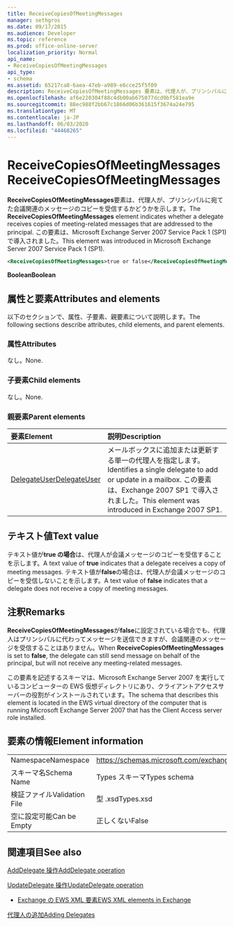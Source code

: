 ```yaml
---
title: ReceiveCopiesOfMeetingMessages
manager: sethgros
ms.date: 09/17/2015
ms.audience: Developer
ms.topic: reference
ms.prod: office-online-server
localization_priority: Normal
api_name:
- ReceiveCopiesOfMeetingMessages
api_type:
- schema
ms.assetid: 65217ca8-6aea-47eb-a989-e6cce25f5f09
description: ReceiveCopiesOfMeetingMessages 要素は、代理人が、プリンシパルに宛てた会議関連のメッセージのコピーを受信するかどうかを示します。 この要素は、Microsoft Exchange Server 2007 Service Pack 1 (SP1) で導入されました。
ms.openlocfilehash: af6e220304f88c4db00ab675077dcd9bf581ea9e
ms.sourcegitcommit: 88ec988f2bb67c1866d06b361615f3674a24e795
ms.translationtype: MT
ms.contentlocale: ja-JP
ms.lasthandoff: 06/03/2020
ms.locfileid: "44468265"
---
```

# <a name="receivecopiesofmeetingmessages"></a><span data-ttu-id="83379-104">ReceiveCopiesOfMeetingMessages</span><span class="sxs-lookup"><span data-stu-id="83379-104">ReceiveCopiesOfMeetingMessages</span></span>

<span data-ttu-id="83379-105">**ReceiveCopiesOfMeetingMessages**要素は、代理人が、プリンシパルに宛てた会議関連のメッセージのコピーを受信するかどうかを示します。</span><span class="sxs-lookup"><span data-stu-id="83379-105">The **ReceiveCopiesOfMeetingMessages** element indicates whether a delegate receives copies of meeting-related messages that are addressed to the principal.</span></span> <span data-ttu-id="83379-106">この要素は、Microsoft Exchange Server 2007 Service Pack 1 (SP1) で導入されました。</span><span class="sxs-lookup"><span data-stu-id="83379-106">This element was introduced in Microsoft Exchange Server 2007 Service Pack 1 (SP1).</span></span> 
  
```xml
<ReceiveCopiesOfMeetingMessages>true or false</ReceiveCopiesOfMeetingMessages>
```

 <span data-ttu-id="83379-107">**Boolean**</span><span class="sxs-lookup"><span data-stu-id="83379-107">**Boolean**</span></span>
## <a name="attributes-and-elements"></a><span data-ttu-id="83379-108">属性と要素</span><span class="sxs-lookup"><span data-stu-id="83379-108">Attributes and elements</span></span>

<span data-ttu-id="83379-109">以下のセクションで、属性、子要素、親要素について説明します。</span><span class="sxs-lookup"><span data-stu-id="83379-109">The following sections describe attributes, child elements, and parent elements.</span></span>
  
### <a name="attributes"></a><span data-ttu-id="83379-110">属性</span><span class="sxs-lookup"><span data-stu-id="83379-110">Attributes</span></span>

<span data-ttu-id="83379-111">なし。</span><span class="sxs-lookup"><span data-stu-id="83379-111">None.</span></span>
  
### <a name="child-elements"></a><span data-ttu-id="83379-112">子要素</span><span class="sxs-lookup"><span data-stu-id="83379-112">Child elements</span></span>

<span data-ttu-id="83379-113">なし。</span><span class="sxs-lookup"><span data-stu-id="83379-113">None.</span></span>
  
### <a name="parent-elements"></a><span data-ttu-id="83379-114">親要素</span><span class="sxs-lookup"><span data-stu-id="83379-114">Parent elements</span></span>

|<span data-ttu-id="83379-115">**要素**</span><span class="sxs-lookup"><span data-stu-id="83379-115">**Element**</span></span>|<span data-ttu-id="83379-116">**説明**</span><span class="sxs-lookup"><span data-stu-id="83379-116">**Description**</span></span>|
|:-----|:-----|
|[<span data-ttu-id="83379-117">DelegateUser</span><span class="sxs-lookup"><span data-stu-id="83379-117">DelegateUser</span></span>](delegateuser.md) <br/> |<span data-ttu-id="83379-118">メールボックスに追加または更新する単一の代理人を指定します。</span><span class="sxs-lookup"><span data-stu-id="83379-118">Identifies a single delegate to add or update in a mailbox.</span></span> <span data-ttu-id="83379-119">この要素は、Exchange 2007 SP1 で導入されました。</span><span class="sxs-lookup"><span data-stu-id="83379-119">This element was introduced in Exchange 2007 SP1.</span></span>  <br/> |
   
## <a name="text-value"></a><span data-ttu-id="83379-120">テキスト値</span><span class="sxs-lookup"><span data-stu-id="83379-120">Text value</span></span>

<span data-ttu-id="83379-121">テキスト値が**true の場合**は、代理人が会議メッセージのコピーを受信することを示します。</span><span class="sxs-lookup"><span data-stu-id="83379-121">A text value of **true** indicates that a delegate receives a copy of meeting messages.</span></span> <span data-ttu-id="83379-122">テキスト値が**false**の場合は、代理人が会議メッセージのコピーを受信しないことを示します。</span><span class="sxs-lookup"><span data-stu-id="83379-122">A text value of **false** indicates that a delegate does not receive a copy of meeting messages.</span></span> 
  
## <a name="remarks"></a><span data-ttu-id="83379-123">注釈</span><span class="sxs-lookup"><span data-stu-id="83379-123">Remarks</span></span>

<span data-ttu-id="83379-124">**ReceiveCopiesOfMeetingMessages**が**false**に設定されている場合でも、代理人はプリンシパルに代わってメッセージを送信できますが、会議関連のメッセージを受信することはありません。</span><span class="sxs-lookup"><span data-stu-id="83379-124">When **ReceiveCopiesOfMeetingMessages** is set to **false**, the delegate can still send message on behalf of the principal, but will not receive any meeting-related messages.</span></span>
  
<span data-ttu-id="83379-125">この要素を記述するスキーマは、Microsoft Exchange Server 2007 を実行しているコンピューターの EWS 仮想ディレクトリにあり、クライアントアクセスサーバーの役割がインストールされています。</span><span class="sxs-lookup"><span data-stu-id="83379-125">The schema that describes this element is located in the EWS virtual directory of the computer that is running Microsoft Exchange Server 2007 that has the Client Access server role installed.</span></span>
  
## <a name="element-information"></a><span data-ttu-id="83379-126">要素の情報</span><span class="sxs-lookup"><span data-stu-id="83379-126">Element information</span></span>

|||
|:-----|:-----|
|<span data-ttu-id="83379-127">Namespace</span><span class="sxs-lookup"><span data-stu-id="83379-127">Namespace</span></span>  <br/> |https://schemas.microsoft.com/exchange/services/2006/types  <br/> |
|<span data-ttu-id="83379-128">スキーマ名</span><span class="sxs-lookup"><span data-stu-id="83379-128">Schema Name</span></span>  <br/> |<span data-ttu-id="83379-129">Types スキーマ</span><span class="sxs-lookup"><span data-stu-id="83379-129">Types schema</span></span>  <br/> |
|<span data-ttu-id="83379-130">検証ファイル</span><span class="sxs-lookup"><span data-stu-id="83379-130">Validation File</span></span>  <br/> |<span data-ttu-id="83379-131">型 .xsd</span><span class="sxs-lookup"><span data-stu-id="83379-131">Types.xsd</span></span>  <br/> |
|<span data-ttu-id="83379-132">空に設定可能</span><span class="sxs-lookup"><span data-stu-id="83379-132">Can be Empty</span></span>  <br/> |<span data-ttu-id="83379-133">正しくない</span><span class="sxs-lookup"><span data-stu-id="83379-133">False</span></span>  <br/> |
   
## <a name="see-also"></a><span data-ttu-id="83379-134">関連項目</span><span class="sxs-lookup"><span data-stu-id="83379-134">See also</span></span>



[<span data-ttu-id="83379-135">AddDelegate 操作</span><span class="sxs-lookup"><span data-stu-id="83379-135">AddDelegate operation</span></span>](adddelegate-operation.md)
  
[<span data-ttu-id="83379-136">UpdateDelegate 操作</span><span class="sxs-lookup"><span data-stu-id="83379-136">UpdateDelegate operation</span></span>](updatedelegate-operation.md)


- [<span data-ttu-id="83379-137">Exchange の EWS XML 要素</span><span class="sxs-lookup"><span data-stu-id="83379-137">EWS XML elements in Exchange</span></span>](ews-xml-elements-in-exchange.md)


[<span data-ttu-id="83379-138">代理人の追加</span><span class="sxs-lookup"><span data-stu-id="83379-138">Adding Delegates</span></span>](https://msdn.microsoft.com/library/3a744150-66a3-4a13-9433-793603ba5038%28Office.15%29.aspx)

